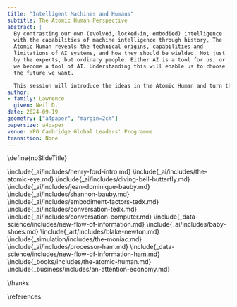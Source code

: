 ```yaml
---
title: "Intelligent Machines and Humans"
subtitle: The Atomic Human Perspective
abstract: |
  By contrasting our own (evolved, locked-in, embodied) intelligence
  with the capabilities of machine intelligence through history, The
  Atomic Human reveals the technical origins, capabilities and
  limitations of AI systems, and how they should be wielded. Not just
  by the experts, but ordinary people. Either AI is a tool for us, or
  we become a tool of AI. Understanding this will enable us to choose
  the future we want.

  This session will introduce the ideas in the Atomic Human and turn them over to a Q&A session.
author:
- family: Lawrence
  given: Neil D.
date: 2024-09-19
geometry: ["a4paper", "margin=2cm"]
papersize: a4paper
venue: YPO Cambridge Global Leaders' Programme
transition: None
---
```

\define{noSlideTitle}


\include{_ai/includes/henry-ford-intro.md}
\include{_ai/includes/the-atomic-eye.md}
\include{_ai/includes/diving-bell-butterfly.md}
\include{_ai/includes/jean-dominique-bauby.md}
\include{_ai/includes/shannon-bauby.md}
\include{_ai/includes/embodiment-factors-tedx.md}
\include{_ai/includes/conversation-tedx.md}
\include{_ai/includes/conversation-computer.md}
\include{_data-science/includes/new-flow-of-information.md}
\include{_ai/includes/baby-shoes.md}
\include{_art/includes/blake-newton.md}
\include{_simulation/includes/the-moniac.md}
\include{_ai/includes/processor-ham.md}
\include{_data-science/includes/new-flow-of-information-ham.md}
\include{_books/includes/the-atomic-human.md}
\include{_business/includes/an-attention-economy.md}

\thanks

\references
